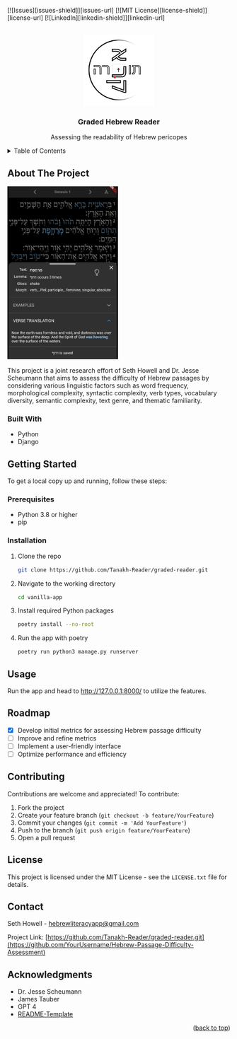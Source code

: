 <!-- Improved compatibility of back to top link: See: https://github.com/othneildrew/Best-README-Template/pull/73 -->
<a name="readme-top"></a>

<!--
[![Contributors][contributors-shield]][contributors-url]
[![Forks][forks-shield]][forks-url]
[![Stargazers][stars-shield]][stars-url] -->
[![Issues][issues-shield]][issues-url]
[![MIT License][license-shield]][license-url]
[![LinkedIn][linkedin-shield]][linkedin-url]



<!-- PROJECT LOGO -->
<br />
<div align="center">
  <a href="https://github.com/Tanakh-Reader/graded-reader">
    <img src="https://github.com/Tanakh-Reader/tanakh-reader/blob/revamped-onion-architecture/logo/logo.png" alt="Logo" width="160" height="160">
  </a>

  <h3 align="center">Graded Hebrew Reader</h3>

  <p align="center">Assessing the readability of Hebrew pericopes</p>
</div>



<!-- TABLE OF CONTENTS -->
<details>
  <summary>Table of Contents</summary>
  <ol>
    <li>
      <a href="#about-the-project">About The Project</a>
      <ul>
        <li><a href="#built-with">Built With</a></li>
      </ul>
    </li>
    <li>
      <a href="#getting-started">Getting Started</a>
      <ul>
        <li><a href="#prerequisites">Prerequisites</a></li>
        <li><a href="#installation">Installation</a></li>
      </ul>
    </li>
    <!-- <li><a href="#usage">Usage</a></li> -->
    <li><a href="#roadmap">Roadmap</a></li>
    <li><a href="#contributing">Contributing</a></li>
    <li><a href="#license">License</a></li>
    <li><a href="#contact">Contact</a></li>
    <li><a href="#acknowledgments">Acknowledgments</a></li>
  </ol>
</details>



<!-- ABOUT THE PROJECT -->
## About The Project

<a href="https://github.com/Tanakh-Reader/tanakh-reader">
    <img src="https://github.com/Tanakh-Reader/tanakh-reader/blob/revamped-onion-architecture/screenshot.png" alt="Logo" width="250">
</a>

This project is a joint research effort of Seth Howell and Dr. Jesse Scheumann that aims to assess the difficulty of Hebrew passages by considering various linguistic factors such as word frequency, morphological complexity, syntactic complexity, verb types, vocabulary diversity, semantic complexity, text genre, and thematic familiarity.

### Built With

- Python
- Django

## Getting Started

To get a local copy up and running, follow these steps:

### Prerequisites

- Python 3.8 or higher
- pip

### Installation

1. Clone the repo
   ```sh
   git clone https://github.com/Tanakh-Reader/graded-reader.git
   ```
2. Navigate to the working directory
   ```sh
   cd vanilla-app
   ```
3. Install required Python packages
   ```sh
   poetry install --no-root
   ```
4. Run the app with poetry 
   ```sh
   poetry run python3 manage.py runserver
   ```


## Usage

Run the app and head to http://127.0.0.1:8000/ to utilize the features.

## Roadmap

- [x] Develop initial metrics for assessing Hebrew passage difficulty
- [ ] Improve and refine metrics
- [ ] Implement a user-friendly interface
- [ ] Optimize performance and efficiency

## Contributing

Contributions are welcome and appreciated! To contribute:

1. Fork the project
2. Create your feature branch (`git checkout -b feature/YourFeature`)
3. Commit your changes (`git commit -m 'Add YourFeature'`)
4. Push to the branch (`git push origin feature/YourFeature`)
5. Open a pull request

## License

This project is licensed under the MIT License - see the `LICENSE.txt` file for details.

## Contact

Seth Howell - hebrewliteracyapp@gmail.com

Project Link: [https://github.com/Tanakh-Reader/graded-reader.git](https://github.com/YourUsername/Hebrew-Passage-Difficulty-Assessment)

## Acknowledgments

- Dr. Jesse Scheumann
- James Tauber
- GPT 4
- [README-Template](https://github.com/othneildrew/Best-README-Template)

<p align="right">(<a href="#readme-top">back to top</a>)</p>
